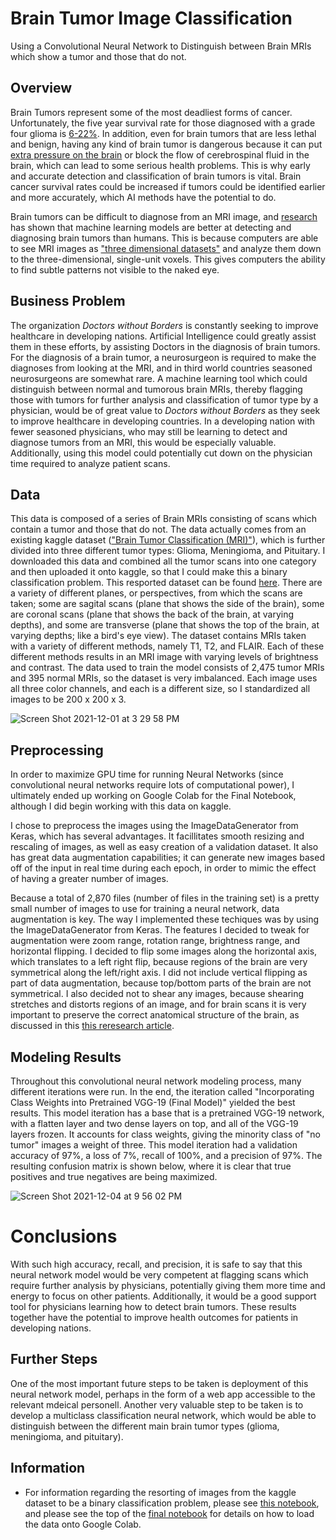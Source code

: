 # Brain Tumor Image Classification
Using a Convolutional Neural Network to Distinguish between Brain MRIs which show a tumor and those that do not.

## Overview
Brain Tumors represent some of the most deadliest forms of cancer. Unfortunately, the five year survival rate for those diagnosed with a grade four glioma is [6-22%](https://moffitt.org/cancers/brain-cancer/survival-rate/). In addition, even for brain tumors that are less lethal and benign, having any kind of brain tumor is dangerous because it can put [extra pressure on the brain](https://www.hopkinsmedicine.org/health/conditions-and-diseases/brain-tumor) or block the flow of cerebrospinal fluid in the brain, which can lead to some serious health problems. This is why early and accurate detection and classification of brain tumors is vital. Brain cancer survival rates could be increased if tumors could be identified earlier and more accurately, which AI methods have the potential to do.

Brain tumors can be difficult to diagnose from an MRI image, and [research](https://www.ncbi.nlm.nih.gov/pmc/articles/PMC8508169/) has shown that machine learning models are better at detecting and diagnosing brain tumors than humans. This is because computers are able to see MRI images as ["three dimensional datasets"](https://www.ncbi.nlm.nih.gov/pmc/articles/PMC8508169/) and analyze them down to the three-dimensional, single-unit voxels. This gives computers the ability to find subtle patterns not visible to the naked eye.

## Business Problem
The organization *Doctors without Borders* is constantly seeking to improve healthcare in developing nations. Artificial Intelligence could greatly assist them in these efforts, by assisting Doctors in the diagnosis of brain tumors. For the diagnosis of a brain tumor, a neurosurgeon is required to make the diagnoses from looking at the MRI, and in third world countries seasoned neurosurgeons are somewhat rare. A machine learning tool which could distinguish between normal and tumorous brain MRIs, thereby flagging those with tumors for further analysis and classification of tumor type by a physician, would be of great value to *Doctors without Borders* as they seek to improve healthcare in developing countries. In a developing nation with fewer seasoned physicians, who may still be learning to detect and diagnose tumors from an MRI, this would be especially valuable. Additionally, using this model could potentially cut down on the physician time required to analyze patient scans. 

## Data
This data is composed of a series of Brain MRIs consisting of scans which contain a tumor and those that do not. The data actually comes from an existing kaggle dataset (["Brain Tumor Classification (MRI)"](https://www.kaggle.com/sartajbhuvaji/brain-tumor-classification-mri)), which is further divided into three different tumor types: Glioma, Meningioma, and Pituitary. I downloaded this data and combined all the tumor scans into one category and then uploaded it onto kaggle, so that I could make this a binary classification problem. This resported dataset can be found [here](https://www.kaggle.com/brookejudithsmyth/resortedbraintumorclassificationmridata). There are a variety of different planes, or perspectives, from which the scans are taken; some are sagital scans (plane that shows the side of the brain), some are coronal scans (plane that shows the back of the brain, at varying depths), and some are transverse (plane that shows the top of the brain, at varying depths; like a bird's eye view). The dataset contains MRIs taken with a variety of different methods, namely T1, T2, and FLAIR. Each of these different methods results in an MRI image with varying levels of brightness and contrast. The data used to train the model consists of 2,475 tumor MRIs and 395 normal MRIs, so the dataset is very imbalanced. Each image uses all three color channels, and each is a different size, so I standardized all images to be 200 x 200 x 3.

![Screen Shot 2021-12-01 at 3 29 58 PM](https://user-images.githubusercontent.com/68525050/144320555-36f6254c-4104-4cb2-a399-a543ff9bfc66.png)


## Preprocessing
In order to maximize GPU time for running Neural Networks (since convolutional neural networks require lots of computational power), I ultimately ended up working on Google Colab for the Final Notebook, although I did begin working with this data on kaggle. 

I chose to preprocess the images using the ImageDataGenerator from Keras, which has several advantages. It facillitates smooth resizing and rescaling of images, as well as easy creation of a validation dataset. It also has great data augmentation capabilities; it can generate new images based off of the input in real time during each epoch, in order to mimic the effect of having a greater number of images.

Because a total of 2,870 files (number of files in the training set) is a pretty small number of images to use for training a neural network, data augmentation is key. The way I implemented these techiques was by using the ImageDataGenerator from Keras. The features I decided to tweak for augmentation were zoom range, rotation range, brightness range, and horizontal flipping. I decided to flip some images along the horizontal axis, which translates to a left right flip, because regions of the brain are very symmetrical along the left/right axis. I did not include vertical flipping as part of data augmentation, because top/bottom parts of the brain are not symmetrical. I also decided not to shear any images, because shearing stretches and distorts regions of an image, and for brain scans it is very important to preserve the correct anatomical structure of the brain, as discussed in this [this reresearch article](https://www.ncbi.nlm.nih.gov/pmc/articles/PMC6917660/).


## Modeling Results
Throughout this convolutional neural network modeling process, many different iterations were run. In the end, the iteration called "Incorporating Class Weights into Pretrained VGG-19 (Final Model)" yielded the best results. This model iteration has a base that is a pretrained VGG-19 network, with a flatten layer and two dense layers on top, and all of the VGG-19 layers frozen. It accounts for class weights, giving the minority class of "no tumor" images a weight of three.  This model iteration had a validation accuracy of 97%, a loss of 7%, recall of 100%, and a precision of 97%. The resulting confusion matrix is shown below, where it is clear that true positives and true negatives are being maximized. 


![Screen Shot 2021-12-04 at 9 56 02 PM](https://user-images.githubusercontent.com/68525050/144756495-13452643-c6b9-4bb2-a19d-ab43fc01e001.png)

# Conclusions
With such high accuracy, recall, and precision, it is safe to say that this neural network model would be very competent at flagging scans which require further analysis by physicians, potentially giving them more time and energy to focus on other patients. Additionally, it would be a good support tool for physicians learning how to detect brain tumors. These results together have the potential to improve health outcomes for patients in developing nations. 

## Further Steps
One of the most important future steps to be taken is deployment of this neural network model, perhaps in the form of a web app accessible to the relevant mdeical personell. Another very valuable step to be taken is to develop a multiclass classification neural network, which would be able to distinguish between the different main brain tumor types (glioma, meningioma, and pituitary).


## Information

- For information regarding the resorting of images from the kaggle dataset to be a binary classification problem, please see [this notebook](https://github.com/brooke57/BrainTumorImageClassification/blob/main/Renaming_Tumor_Images.ipynb), and please see the top of the [final notebook](https://github.com/brooke57/BrainTumorImageClassification/blob/main/Final_Binary_Brain_Tumor_Classification.ipynb) for details on how to load the data onto Google Colab.
